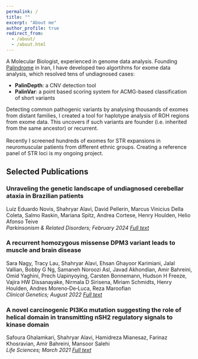 ```yaml
---
permalink: /
title: ""
excerpt: "About me"
author_profile: true
redirect_from: 
  - /about/
  - /about.html
---
```


A Molecular Biologist, experienced in genome data analysis. Founding [Palindrome](https://palinlab.com/) in Iran, I have developed two algortihms for exome data analysis, which resolved tens of undiagnosed cases:
* **PalinDepth**: a CNV detection tool
* **PalinVar**: a point based scoring system for ACMG-based classification of short variants


Detecting common pathogenic variants by analysing thousands of exomes from distant families, I created a tool for haplotype analysis of ROH regions from exome data. This uncovers if such variants are founder (i.e. inherited from the same ancestor) or recurrent.
<br>
<br>
Recently I screened hundreds of exomes for STR expansions in neuromuscular patients from different ethnic groups. Creating a reference panel of STR loci is my ongoing project.

## Selected Publications
### Unraveling the genetic landscape of undiagnosed cerebellar ataxia in Brazilian patients
Luiz Eduardo Novis, Shahryar Alavi, David Pellerin, Marcus Vinicius Della Coleta, Salmo Raskin, Mariana Spitz, Andrea Cortese, Henry Houlden, Helio Afonso Teive \
*Parkinsonism & Related Disorders; February 2024* [*Full text*](https://www.prd-journal.com/article/S1353-8020(23)01040-4/fulltext)

### A recurrent homozygous missense DPM3 variant leads to muscle and brain disease
Sara Nagy, Tracy Lau, Shahryar Alavi, Ehsan Ghayoor Karimiani, Jalal Vallian, Bobby G Ng, Samaneh Noroozi Asl, Javad Akhondian, Amir Bahreini, Omid Yaghini, Prech Uapinyoying, Carsten Bonnemann, Hudson H Freeze, Vajira HW Dissanayake, Nirmala D Sirisena, Miriam Schmidts, Henry Houlden, Andres Moreno‐De‐Luca, Reza Maroofian \
*Clinical Genetics; August 2022* [*Full text*](https://onlinelibrary.wiley.com/doi/full/10.1111/cge.14208)

### A novel carcinogenic PI3Kα mutation suggesting the role of helical domain in transmitting nSH2 regulatory signals to kinase domain
Safoura Ghalamkari, Shahryar Alavi, Hamidreza Mianesaz, Farinaz Khosravian, Amir Bahreini, Mansoor Salehi \
*Life Sciences; March 2021* [*Full text*](https://www.sciencedirect.com/science/article/abs/pii/S0024320520315125)
